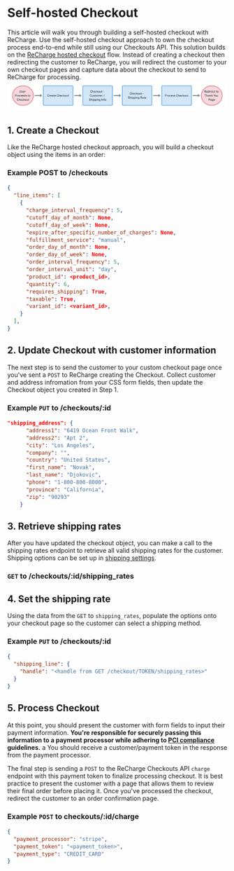 # Self-hosted Checkout
This article will walk you through building a self-hosted checkout with ReCharge. Use the self-hosted checkout approach to own the checkout process end-to-end while still using our Checkouts API. This solution builds on the [ReCharge hosted checkout](recharge-hosted-checkout.md) flow. Instead of creating a checkout then redirecting the customer to ReCharge, you will redirect the customer to your own checkout pages and capture data about the checkout to send to ReCharge for processing. 
![self-hosted checkout](assets/images/self-hosted-checkout.png)

## 1. Create a Checkout
Like the ReCharge hosted checkout approach, you will build a checkout object using the items in an order:

### Example POST to /checkouts

```json
{
  "line_items": [
    {
      "charge_interval_frequency": 5,
      "cutoff_day_of_month": None,
      "cutoff_day_of_week": None,
      "expire_after_specific_number_of_charges": None,
      "fulfillment_service": "manual",
      "order_day_of_month": None,
      "order_day_of_week": None,
      "order_interval_frequency": 5,
      "order_interval_unit": "day",
      "product_id": <product_id>,
      "quantity": 6,
      "requires_shipping": True,
      "taxable": True,
      "variant_id": <variant_id>,
    }
  ],
}
```

## 2. Update Checkout with customer information
The next step is to send the customer to your custom checkout page once you've sent a `POST` to ReCharge creating the Checkout. Collect customer and address infromation from your CSS form fields, then update the Checkout object you created in Step 1.

### Example `PUT` to /checkouts/:id

```json
"shipping_address": {
      "address1": "6419 Ocean Front Walk",
      "address2": "Apt 2",
      "city": "Los Angeles",
      "company": "",
      "country": "United States",
      "first_name": "Novak",
      "last_name": "Djokovic",
      "phone": "1-800-800-8000",
      "province": "California",
      "zip": "90293"
    }
```

## 3. Retrieve shipping rates
After you have updated the checkout object, you can make a call to the shipping rates endpoint to retrieve all valid shipping rates for the customer. Shipping options can be set up in [shipping settings](https://support.rechargepayments.com/hc/en-us/articles/360008830553-Setting-up-shipping-for-subscription-products).


### `GET` to /checkouts/:id/shipping_rates

## 4. Set the shipping rate
Using the data from the `GET` to `shipping_rates`, populate the options onto your checkout page so the customer can select a shipping method.

### Example `PUT` to /checkouts/:id

```json
{
  "shipping_line": {
    "handle": "<handle from GET /checkout/TOKEN/shipping_rates>"
  }
}
```

## 5. Process Checkout

At this point, you should present the customer with form fields to input their payment information. **You're responsible for securely passing this information to a payment processor while adhering to [PCI compliance](https://www.pcisecuritystandards.org/) guidelines.**
a
You should receive a customer/payment token in the response from the payment processor.

The final step is sending a `POST` to the ReCharge Checkouts API `charge` endpoint with this payment token to finalize processing checkout.  It is best practice to present the customer with a page that allows them to review their final order before placing it. Once you've processed the checkout, redirect the customer to an order confirmation page.

### Example `POST` to checkouts/:id/charge

```json
{
  "payment_processor": "stripe",
  "payment_token": "<payment_token>",
  "payment_type": "CREDIT_CARD"
}
```